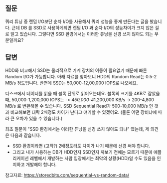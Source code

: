## 질문

쿼리 튜닝 중 랜덤 I/O보단 순차 I/O를 사용해서 쿼리 성능을 좋게 만든다는 글을 봤습니다. 근데 DB 를 SSD로 사용하게되면 랜덤 I/O 과 순차 I/O의 성능차이가 크지 않은 걸로 알고 있습니다. 그렇다면 SSD 환경에서는 이러한 튜닝을 신경 쓰지 않아도 되는 부분일까요?

## 답변

HDD와 비교해서 SSD는 물리적으로 기계 장치의 이동이 필요없기 때문에 빠른 Random I/O가 가능합니다. 아래 자료를 찾아보니 HDD의 Random Read는 0.5-2 MB/s 정도입니다. 반면에 SSD는 50,000-12,00,000 IOPS로 나오네요.

디스크에서 데이터를 읽을 때 블록 단위로 읽어오는데요. 
블록의 크기를 4KB로 잡았을 때, 50,000-1,200,000 IOPS는 
-> 4*50,000-4*1,200,000 KB/s 
-> 200-4,800 MB/s 로 변환해볼 수 있습니다. 
SSD Sequential Read가 500-10,000 MB/s 인 것과 비교해보면 대략 2배정도 차이가 난다고 얘기할 수 있겠어요. (물론 어떤 장비냐에 따라 큰 오차가 있을 수 있습니다.)

최초 질문이 "SSD 환경에서는 이러한 튜닝을 신경 쓰지 않아도 되냐" 였는데, 제 의견은 다음과 같습니다.
- SSD 환경이라면 (고작?) 2배정도라도 차이가 나기 때문에 신경 써야 합니다.
- 그리고 내가 사용하는 DB가 HDD인지 SSD인지 까보기 전에는 모르기 때문에 애플리케이션 레벨에서 개발하는 사람 입장에서는 최악의 상황(HDD)일 수도 있음을 인지하고 개발해야 합니다.

참고자료: https://storedbits.com/sequential-vs-random-data/